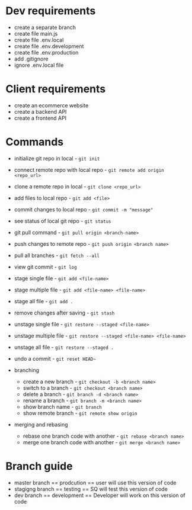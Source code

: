 # Dev requirements
  - create a separate branch
  - create file main.js
  - create file .env.local
  - create file .env.development
  - create file .env.production
  - add .gitignore
  - ignore .env.local file

# Client requirements
  - create an ecommerce website
  - create a backend API
  - create a frontend API

# Commands
  - initialize git repo in local - `git init`
  - connect remote repo with local repo - `git remote add origin <repo_url>`
  - clone a remote repo in local - `git clone <repo_url>`
  - add files to local repo - `git add <file>`
  - commit changes to local repo - `git commit -m "message"`
  - see status of local git repo - `git status`
  - git pull command - `git pull origin <branch-name>`
  - push changes to remote repo - `git push origin <branch name>`
  - pull all branches - `git fetch --all`
  - view git commit - `git log`
  - stage single file - `git add <file-name>`
  - stage multiple file - `git add <file-name> <file-name>`
  - stage all file - ` git add . `
  - remove changes after saving - `git stash`
  - unstage single file - `git restore --staged <file-name>`
  - unstage multiple file - `git restore --staged <file-name> <file-name>`
  - unstage all file - ` git restore --staged . `
  - undo a commit - `git reset HEAD~`
  
  - branching
    - create a new branch - `git checkout -b <branch name>`
    - switch to a branch - `git checkout <branch name>`
    - delete a branch - `git branch -d <branch name>`
    - rename a branch - `git branch -m <branch name>`
    - show branch name - `git branch`
    - show remote branch - `git remote show origin`

  - merging and rebasing
    - rebase one branch code with another - `git rebase <branch name>`
    - merge one branch code with another - `git merge <branch name>`

# Branch guide
  - master branch == prodcution == user will use this version of code
  - stagigng branch == testing == SQ will test this version of code
  - dev branch == development == Developer will work on this version of code